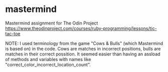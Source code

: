 # mastermind

Mastermind assignment for The Odin Project
https://www.theodinproject.com/courses/ruby-programming/lessons/tic-tac-toe

NOTE: I used terminology from the game "Cows & Bulls" (which Mastermind is based
      on) in the code. Cows are matches in incorrect positions, bulls are
      matches in their correct possition. It seemed easier than having an
      assload of methods and variables with names like
      "correct_color_incorrect_location_count".
